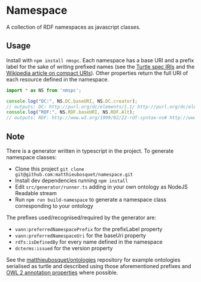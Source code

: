 # Namespace

A collection of RDF namespaces as javascript classes.

## Usage

Install with `npm install nmspc`. Each namespace has a base URI and a prefix label for the sake of writing prefixed names (see the [Turtle spec IRIs](https://www.w3.org/TR/turtle/#sec-iri) and the [Wikipedia article on compact URIs](https://en.wikipedia.org/wiki/CURIE)). Other properties return the full URI of each resource defined in the namespace.

```javascript
import * as NS from 'nmspc';

console.log("DC:", NS.DC.baseURI, NS.DC.creator);
// outputs: DC: http://purl.org/dc/elements/1.1/ http://purl.org/dc/elements/1.1/creator
console.log("RDF:", NS.RDF.baseURI, NS.RDF.Alt);
// outputs: RDF: http://www.w3.org/1999/02/22-rdf-syntax-ns# http://www.w3.org/1999/02/22-rdf-syntax-ns#Alt
```

## Note

There is a generator written in typescript in the project. To generate namespace classes:
- Clone this project `git clone git@github.com:matthieubosquet/namespace.git`
- Install dev dependencies running `npm install`
- Edit `src/generator/runner.ts` adding in your own ontology as NodeJS Readable stream
- Run `npm run build-namespace` to generate a namespace class corresponding to your ontology

The prefixes used/recognised/required by the generator are:
- `vann:preferredNamespacePrefix` for the prefixLabel property
- `vann:preferredNamespaceUri` for the baseUri property
- `rdfs:isDefinedBy` for every name defined in the namespace
- `dcterms:issued` for the version property

See the [matthieubosquet/ontologies](https://github.com/matthieubosquet/ontologies) repository for example ontologies serialised as turtle and described using those aforementioned prefixes and [OWL 2 annotation properties](https://www.w3.org/TR/owl-syntax/#Annotation_Properties) where possible.
